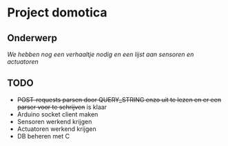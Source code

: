 # Project domotica

## Onderwerp

_We hebben nog een verhaaltje nodig en een lijst aan sensoren en actuatoren_

## TODO

- ~~POST-requests parsen door QUERY_STRING enzo uit te lezen en er een parser voor te schrijven~~ is klaar
- Arduino socket client maken
- Sensoren werkend krijgen
- Actuatoren werkend krijgen
- DB beheren met C
